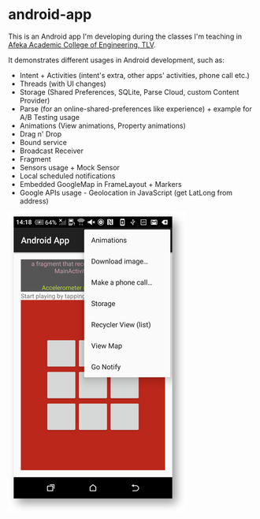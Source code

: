 # android-app

This is an Android app I'm developing during the classes I'm teaching in [Afeka Academic College of Engineering, TLV](http://english.afeka.ac.il/).

It demonstrates different usages in Android development, such as:
* Intent + Activities (intent's extra, other apps' activities, phone call etc.)
* Threads (with UI changes)
* Storage (Shared Preferences, SQLite, Parse Cloud, custom Content Provider)
* Parse (for an online-shared-preferences like experience) + example for A/B Testing usage
* Animations (View animations, Property animations)
* Drag n' Drop
* Bound service
* Broadcast Receiver
* Fragment
* Sensors usage + Mock Sensor
* Local scheduled notifications
* Embedded GoogleMap in FrameLayout + Markers
* Google APIs usage - Geolocation in JavaScript (get LatLong from address)

![AndroidApp](https://github.com/PerrchicK/android-app/blob/master/preview.png)

